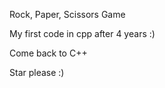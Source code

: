 Rock, Paper, Scissors Game


My first code in cpp after 4 years :)

Come back to C++

Star please :)
